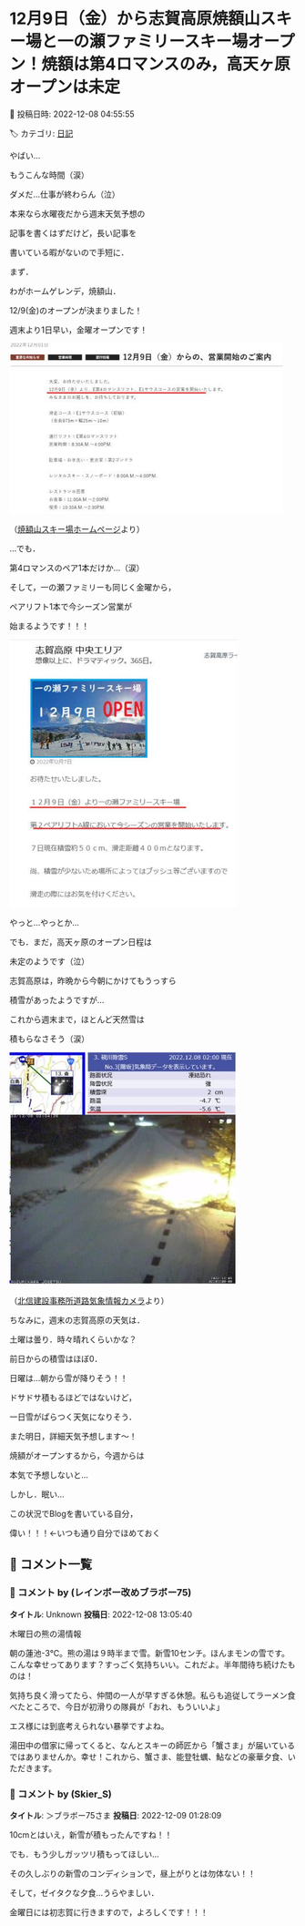 # 12月9日（金）から志賀高原焼額山スキー場と一の瀬ファミリースキー場オープン！焼額は第4ロマンスのみ，高天ヶ原オープンは未定

📅 投稿日時: 2022-12-08 04:55:55

🏷️ カテゴリ: [日記](cc4b5682fb7b8b144980957a978653fb0.md)

やばい…


もうこんな時間（涙）


ダメだ…仕事が終わらん（泣）





本来なら水曜夜だから週末天気予想の


記事を書くはずだけど，長い記事を


書いている暇がないので手短に．





まず．


わがホームゲレンデ，焼額山．


12/9(金)のオープンが決まりました！


週末より1日早い，金曜オープンです！




![950a3dbf24938ea1b98875ca71ec2c80.jpg](images/950a3dbf24938ea1b98875ca71ec2c80.jpg)




（[焼額山スキー場ホームページ](https://www.princehotels.co.jp/ski/shiga/informations/20221207/)より）





…でも．


第4ロマンスのペア1本だけか…（涙）





そして，一の瀬ファミリーも同じく金曜から，


ペアリフト1本で今シーズン営業が


始まるようです！！！




![e202d62f2a3f14b04ce74f23a0343abc.jpg](images/e202d62f2a3f14b04ce74f23a0343abc.jpg)







やっと…やっとか…


でも．まだ，高天ヶ原のオープン日程は


未定のようです（泣）





志賀高原は，昨晩から今朝にかけてもうっすら


積雪があったようですが…


これから週末まで，ほとんど天然雪は


積もらなさそう（涙）




![bf97defd1776755d52cadfeeb803eae4.jpg](images/bf97defd1776755d52cadfeeb803eae4.jpg)




（[北信建設事務所道路気象情報カメラ](http://hokushin.pref-nagano-roadcamera.jp/)より）





ちなみに，週末の志賀高原の天気は．


土曜は曇り．時々晴れくらいかな？


前日からの積雪はほぼ0．


日曜は…朝から雪が降りそう！！


ドサドサ積もるほどではないけど，


一日雪がぱらつく天気になりそう．





また明日，詳細天気予想します～！


焼額がオープンするから，今週からは


本気で予想しないと…





しかし．眠い…


この状況でBlogを書いている自分，


偉い！！！←いつも通り自分でほめておく

## 💬 コメント一覧

### 💬 コメント by (レインボー改めブラボー75)
**タイトル**: Unknown
**投稿日**: 2022-12-08 13:05:40

木曜日の熊の湯情報

朝の蓮池-3℃。熊の湯は９時半まで雪。新雪10センチ。ほんまモンの雪です。こんな幸せってあります？すっごく気持ちいい。これだよ。半年間待ち続けたものは！

気持ち良く滑ってたら、仲間の一人が早すぎる休憩。私らも追従してラーメン食べたところで、今日が初滑りの隊員が「おれ、もういいよ」

エス様には到底考えられない暴挙ですよね。

湯田中の借家に帰ってくると、なんとスキーの師匠から「蟹さま」が届いているではありませんか。幸せ！これから、蟹さま、能登牡蠣、鮎などの豪華夕食、いただきます。

### 💬 コメント by (Skier_S)
**タイトル**: ＞ブラボー75さま
**投稿日**: 2022-12-09 01:28:09

10cmとはいえ，新雪が積もったんですね！！

でも．もう少しガッツリ積もってほしい…

その久しぶりの新雪のコンディションで，昼上がりとは勿体ない！！

そして，ゼイタクな夕食…うらやましい．

金曜日には初志賀に行きますので，よろしくです！！！

